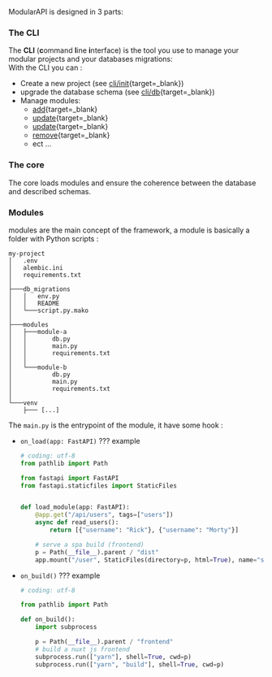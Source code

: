 ModularAPI is designed in 3 parts:

### The CLI
The **CLI** (**c**ommand **l**ine **i**nterface) is the tool you use to manage your modular projects and your databases migrations:<br>
With the CLI you can :

- Create a new project (see [cli/init](/cli/init/){target=_blank})
- upgrade the database schema (see [cli/db](/cli/db/){target=_blank})
- Manage modules:
    - [add](/cli/modules/#add-a-module){target=_blank}
    - [update](/cli/modules/#update-a-module){target=_blank}
    - [update](/cli/modules/#update-a-module){target=_blank}
    - [remove](/cli/modules/#remove-a-module){target=_blank}
    - ect ...

### The core
The core loads modules and ensure the coherence between the database and described schemas.

### Modules
modules are the main concept of the framework, a module is basically a folder with Python scripts :
```
my-project
│   .env
│   alembic.ini
│   requirements.txt
│
├───db_migrations
│   │   env.py
│   │   README
│   └───script.py.mako
│
├───modules
│   ├───module-a
│   │       db.py
│   │       main.py
│   │       requirements.txt
│   │
│   └───module-b
│           db.py
│           main.py
│           requirements.txt
│
└───venv
    ├─── [...]
```

The `main.py` is the entrypoint of the module, it have some hook :

- `on_load(app: FastAPI)`
??? example
    ```py
    # coding: utf-8
    from pathlib import Path

    from fastapi import FastAPI
    from fastapi.staticfiles import StaticFiles


    def load_module(app: FastAPI):
        @app.get("/api/users", tags=["users"])
        async def read_users():
            return [{"username": "Rick"}, {"username": "Morty"}]

        # serve a spa build (frontend)
        p = Path(__file__).parent / "dist"
        app.mount("/user", StaticFiles(directory=p, html=True), name="static")
    ```

- `on_build()`
??? example
    ```py
    # coding: utf-8

    from pathlib import Path

    def on_build():
        import subprocess

        p = Path(__file__).parent / "frontend"
        # build a nuxt js frontend
        subprocess.run(["yarn"], shell=True, cwd=p)
        subprocess.run(["yarn", "build"], shell=True, cwd=p)
    ```
